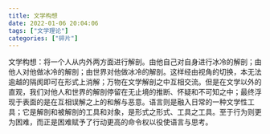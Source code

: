 ```yaml
---
title: 文学构想
date: 2022-01-06 20:04:06
tags: ["文学理论"]
categories: ["碎片"]
---
```

文学构想：将一个人从内外两方面进行解剖。由他自己对自身进行冰冷的解剖；由他人对他做冰冷的解剖；由世界对他做冰冷的解剖。这样经由视角的切换，本无法逾越的隔阂即可在形式上消解；万物在文学解剖之中互相交流。但是在文学以外的直观，我们对他人和世界的解剖停留在无止境的推断、怀疑和不可知之中；最终浮现于表面的是在互相误解之上的和解与恶意。语言则是融入日常的一种文学性工具；它是解剖和被解剖的工具和对象，是形式之形式、工具之工具。至于行为则更为困难，而正是困难赋予了行动更高的命令权以役使语言与思考。